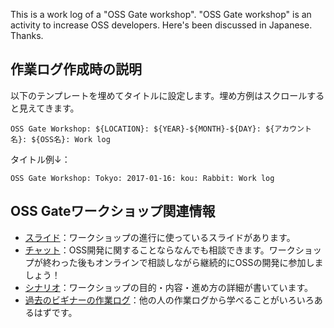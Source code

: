 This is a work log of a "OSS Gate workshop".
"OSS Gate workshop" is an activity to increase OSS developers.
Here's been discussed in Japanese. Thanks.

## 作業ログ作成時の説明

以下のテンプレートを埋めてタイトルに設定します。埋め方例はスクロールすると見えてきます。

    OSS Gate Workshop: ${LOCATION}: ${YEAR}-${MONTH}-${DAY}: ${アカウント名}: ${OSS名}: Work log

タイトル例↓：

    OSS Gate Workshop: Tokyo: 2017-01-16: kou: Rabbit: Work log

## OSS Gateワークショップ関連情報

  * [スライド](https://slide.rabbit-shocker.org/authors/oss-gate/)：ワークショップの進行に使っているスライドがあります。
  * [チャット](https://gitter.im/oss-gate/devel)：OSS開発に関することならなんでも相談できます。ワークショップが終わった後もオンラインで相談しながら継続的にOSSの開発に参加しましょう！
  * [シナリオ](https://github.com/oss-gate/workshop/blob/master/tutorial/scenario.md)：ワークショップの目的・内容・進め方の詳細が書いています。
  * [過去のビギナーの作業ログ](https://github.com/oss-gate/workshop/issues?q=is%3Aissue+is%3Aclosed)：他の人の作業ログから学べることがいろいろあるはずです。
